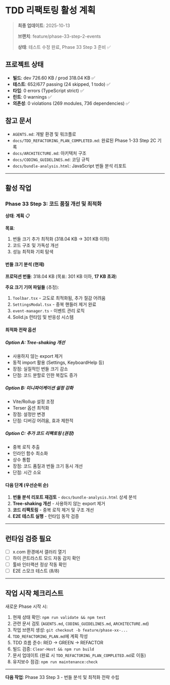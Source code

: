# TDD 리팩토링 활성 계획

> **최종 업데이트**: 2025-10-13
>
> **브랜치**: feature/phase-33-step-2-events
>
> **상태**: 테스트 수정 완료, Phase 33 Step 3 준비 ✅

## 프로젝트 상태

- **빌드**: dev 726.60 KB / prod 318.04 KB ✅
- **테스트**: 652/677 passing (24 skipped, 1 todo) ✅
- **타입**: 0 errors (TypeScript strict) ✅
- **린트**: 0 warnings ✅
- **의존성**: 0 violations (269 modules, 736 dependencies) ✅

## 참고 문서

- `AGENTS.md`: 개발 환경 및 워크플로
- `docs/TDD_REFACTORING_PLAN_COMPLETED.md`: 완료된 Phase 1-33 Step 2C 기록
- `docs/ARCHITECTURE.md`: 아키텍처 구조
- `docs/CODING_GUIDELINES.md`: 코딩 규칙
- `docs/bundle-analysis.html`: JavaScript 번들 분석 리포트

---

## 활성 작업

### Phase 33 Step 3: 코드 품질 개선 및 최적화

**상태**: **계획** 📋

**목표**:

1. 번들 크기 추가 최적화 (318.04 KB → 301 KB 이하)
2. 코드 구조 및 가독성 개선
3. 성능 최적화 기회 탐색

#### 번들 크기 분석 (현재)

**프로덕션 번들**: 318.04 KB (목표: 301 KB 이하, **17 KB 초과**)

**주요 크기 기여 파일들** (추정):

1. `Toolbar.tsx` - 고도로 최적화됨, 추가 절감 어려움
2. `SettingsModal.tsx` - 중복 핸들러 제거 완료
3. `event-manager.ts` - 이벤트 관리 로직
4. Solid.js 런타임 및 반응성 시스템

#### 최적화 전략 옵션

##### Option A: Tree-shaking 개선

- 사용하지 않는 export 제거
- 동적 import 활용 (Settings, KeyboardHelp 등)
- 장점: 실질적인 번들 크기 감소
- 단점: 코드 분할로 인한 복잡도 증가

##### Option B: 미니파이케이션 설정 강화

- Vite/Rollup 설정 조정
- Terser 옵션 최적화
- 장점: 설정만 변경
- 단점: 디버깅 어려움, 효과 제한적

##### Option C: 추가 코드 리팩토링 (권장)

- 중복 로직 추출
- 인라인 함수 최소화
- 상수 통합
- 장점: 코드 품질과 번들 크기 동시 개선
- 단점: 시간 소요

#### 다음 단계 (우선순위 순)

1. **번들 분석 리포트 재검토** - `docs/bundle-analysis.html` 상세 분석
2. **Tree-shaking 개선** - 사용하지 않는 export 제거
3. **코드 리팩토링** - 중복 로직 제거 및 구조 개선
4. **E2E 테스트 실행** - 런타임 동작 검증

---

## 런타임 검증 필요

- [ ] x.com 환경에서 갤러리 열기
- [ ] 하이 콘트라스트 모드 자동 감지 확인
- [ ] 툴바 인터랙션 정상 작동 확인
- [ ] E2E 스모크 테스트 (8/8)

---

## 작업 시작 체크리스트

새로운 Phase 시작 시:

1. 현재 상태 확인: `npm run validate && npm test`
2. 관련 문서 검토 (`AGENTS.md`, `CODING_GUIDELINES.md`, `ARCHITECTURE.md`)
3. 작업 브랜치 생성: `git checkout -b feature/phase-xx-...`
4. `TDD_REFACTORING_PLAN.md`에 계획 작성
5. TDD 흐름 준수: RED → GREEN → REFACTOR
6. 빌드 검증: `Clear-Host && npm run build`
7. 문서 업데이트 (완료 시 `TDD_REFACTORING_PLAN_COMPLETED.md`로 이동)
8. 유지보수 점검: `npm run maintenance:check`

---

**다음 작업**: Phase 33 Step 3 - 번들 분석 및 최적화 전략 수립
